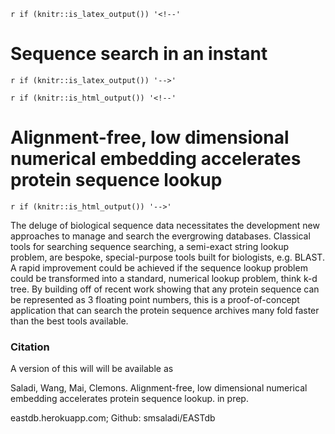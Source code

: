 
`r if (knitr::is_latex_output()) '<!--'`
# Sequence search in an instant
`r if (knitr::is_latex_output()) '-->'`

`r if (knitr::is_html_output()) '<!--'`
# Alignment-free, low dimensional numerical embedding accelerates protein sequence lookup
`r if (knitr::is_html_output()) '-->'`

The deluge of biological sequence data necessitates the development new approaches to manage and search the evergrowing databases. Classical tools for searching sequence searching, a semi-exact string lookup problem, are bespoke,
special-purpose tools built for biologists, e.g. BLAST. A rapid improvement could be achieved if the sequence lookup
problem could be transformed into a standard, numerical lookup problem, think k-d tree. By building off of recent work
showing that any protein sequence can be represented as 3 floating point numbers, this is a proof-of-concept application that can search the protein sequence archives many fold faster than the best tools available.

### Citation

A version of this will will be available as

Saladi, Wang, Mai, Clemons. Alignment-free, low dimensional numerical embedding accelerates protein sequence
lookup. in prep.

eastdb.herokuapp.com; Github: smsaladi/EASTdb

